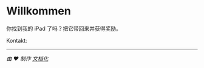 # Willkommen

你找到我的 iPad 了吗？把它带回来并获得奖励。

Kontakt: <EMAIL>

* * *

_由 ❤️ 制作 [文档化](https://docsify.js.org/)_

